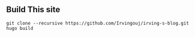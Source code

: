 ## Build This site

```
git clone --recursive https://github.com/Irvingouj/irving-s-blog.git 
hugo build
```